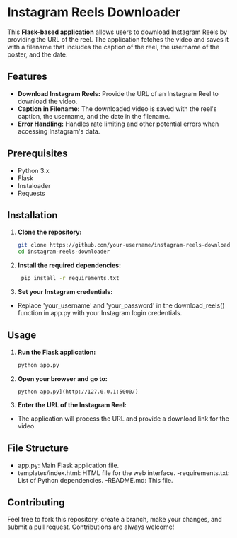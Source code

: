 # **Instagram Reels Downloader**

This **Flask-based application** allows users to download Instagram Reels by providing the URL of the reel. The application fetches the video and saves it with a filename that includes the caption of the reel, the username of the poster, and the date.

## **Features**

- **Download Instagram Reels:** Provide the URL of an Instagram Reel to download the video.
- **Caption in Filename:** The downloaded video is saved with the reel's caption, the username, and the date in the filename.
- **Error Handling:** Handles rate limiting and other potential errors when accessing Instagram's data.

## **Prerequisites**

- Python 3.x
- Flask
- Instaloader
- Requests

## **Installation**

1. **Clone the repository:**

   ```bash
   git clone https://github.com/your-username/instagram-reels-downloader.git
   cd instagram-reels-downloader
2. **Install the required dependencies:**

   ```bash
    pip install -r requirements.txt
3. **Set your Instagram credentials:**
 - Replace 'your_username' and 'your_password' in the download_reels() function in app.py with your Instagram login credentials.

## **Usage**
1. **Run the Flask application:**
   ```bash
   python app.py
2. **Open your browser and go to:**
   ```bash[
   python app.py](http://127.0.0.1:5000/)
3. **Enter the URL of the Instagram Reel:**
  - The application will process the URL and provide a download link for the video.

## **File Structure**
- app.py: Main Flask application file.
- templates/index.html: HTML file for the web interface.
-requirements.txt: List of Python dependencies.
-README.md: This file.
## **Contributing**
Feel free to fork this repository, create a branch, make your changes, and submit a pull request. Contributions are always welcome!
   
